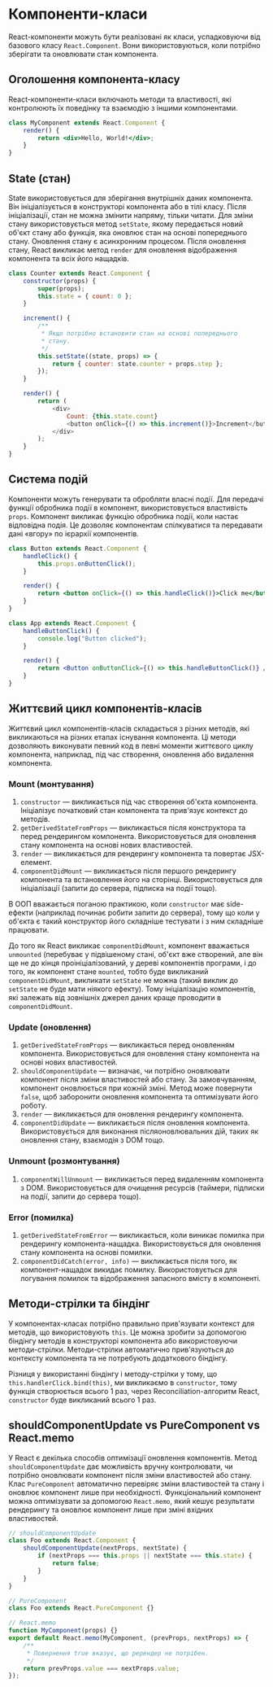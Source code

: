 # Компоненти-класи

React-компоненти можуть бути реалізовані як класи, успадковуючи від базового класу `React.Component`. Вони використовуються, коли потрібно зберігати та оновлювати стан компонента.

## Оголошення компонента-класу

React-компоненти-класи включають методи та властивості, які контролюють їх поведінку та взаємодію з іншими компонентами.

```jsx
class MyComponent extends React.Component {
    render() {
        return <div>Hello, World!</div>;
    }
}
```

## State (стан)

State використовується для зберігання внутрішніх даних компонента. Він ініціалізується в конструкторі компонента або в тілі класу. Після ініціалізації, стан не можна змінити напряму, тільки читати. Для зміни стану використовується метод `setState`, якому передається новий об'єкт стану або функція, яка оновлює стан на основі попереднього стану. Оновлення стану є асинхронним процесом. Після оновлення стану, React викликає метод `render` для оновлення відображення компонента та всіх його нащадків.

```js
class Counter extends React.Component {
    constructor(props) {
        super(props);
        this.state = { count: 0 };
    }

    increment() {
        /**
         * Якщо потрібно встановити стан на основі попереднього
         * стану.
         */
        this.setState((state, props) => {
            return { counter: state.counter + props.step };
        });
    }

    render() {
        return (
            <div>
                Count: {this.state.count}
                <button onClick={() => this.increment()}>Increment</button>
            </div>
        );
    }
}
```

## Система подій

Компоненти можуть генерувати та обробляти власні події. Для передачі функції обробника події в компонент, використовується властивість `props`. Компонент викликає функцію обробника події, коли настає відповідна подія. Це дозволяє компонентам спілкуватися та передавати дані «вгору» по ієрархії компонентів.

```jsx
class Button extends React.Component {
    handleClick() {
        this.props.onButtonClick();
    }

    render() {
        return <button onClick={() => this.handleClick()}>Click me</button>;
    }
}

class App extends React.Component {
    handleButtonClick() {
        console.log("Button clicked");
    }

    render() {
        return <Button onButtonClick={() => this.handleButtonClick()} />;
    }
}
```

## Життєвий цикл компонентів-класів

Життєвий цикл компонентів-класів складається з різних методів, які викликаються на різних етапах існування компонента. Ці методи дозволяють виконувати певний код в певні моменти життєвого циклу компонента, наприклад, під час створення, оновлення або видалення компонента.

### Mount (монтування)

1. `constructor` — викликається під час створення об'єкта компонента. Ініціалізує початковий стан компонента та прив'язує контекст до методів.
2. `getDerivedStateFromProps` — викликається після конструктора та перед рендерингом компонента. Використовується для оновлення стану компонента на основі нових властивостей.
3. `render` — викликається для рендерингу компонента та повертає JSX-елемент.
4. `componentDidMount` — викликається після першого рендерингу компонента та встановлення його на сторінці. Використовується для ініціалізації (запити до сервера, підписка на події тощо).

В ООП вважається поганою практикою, коли `constructor` має side-ефекти (наприклад починає робити запити до сервера), тому що коли у об'єкта є такий конструктор його складніше тестувати і з ним складніше працювати.

До того як React викликає `componentDidMount`, компонент вважається `unmounted` (перебуває у підвішеному стані, об'єкт вже створений, але він ще не до кінця проініціалізований, у дереві компонентів програми, і до того, як компонент стане `mounted`, тобто буде викликаний `componentDidMount`, викликати `setState` не можна (такий виклик до `setState` не буде мати ніякого ефекту). Тому ініціалізацію компонентів, які залежать від зовнішніх джерел даних краще проводити в `componentDidMount`.

### Update (оновлення)

1. `getDerivedStateFromProps` — викликається перед оновленням компонента. Використовується для оновлення стану компонента на основі нових властивостей.
2. `shouldComponentUpdate` — визначає, чи потрібно оновлювати компонент після зміни властивостей або стану. За замовчуванням, компонент оновлюється при кожній зміні. Метод може повернути `false`, щоб заборонити оновлення компонента та оптимізувати його роботу.
3. `render` — викликається для оновлення рендерингу компонента.
4. `componentDidUpdate` — викликається після оновлення компонента. Використовується для виконання післяоновлювальних дій, таких як оновлення стану, взаємодія з DOM тощо.

### Unmount (розмонтування)

1. `componentWillUnmount` — викликається перед видаленням компонента з DOM. Використовується для очищення ресурсів (таймери, підписки на події, запити до сервера тощо).

### Error (помилка)

1. `getDerivedStateFromError` — викликається, коли виникає помилка при рендерингу компонента-нащадка. Використовується для оновлення стану компонента на основі помилки.
2. `componentDidCatch(error, info)` — викликається після того, як компонент-нащадок викидає помилку. Використовується для логування помилок та відображення запасного вмісту в компоненті.

## Методи-стрілки та біндінг

У компонентах-класах потрібно правильно прив'язувати контекст для методів, що використовують `this`. Це можна зробити за допомогою біндінгу методів в конструкторі компонента або використовуючи методи-стрілки. Методи-стрілки автоматично прив'язуються до контексту компонента та не потребують додаткового біндінгу.

Різниця у використанні біндінгу і методу-стрілки у тому, що `this.handlerClick.bind(this)`, ми викликаємо в `constructor`, тому функція створюється всього 1 раз, через Reconciliation-алгоритм React, `constructor` буде викликаний всього 1 раз.

## shouldComponentUpdate vs PureComponent vs React.memo

У React є декілька способів оптимізації оновлення компонентів. Метод `shouldComponentUpdate` дає можливість вручну контролювати, чи потрібно оновлювати компонент після зміни властивостей або стану. Клас `PureComponent` автоматично перевіряє зміни властивостей та стану і оновлює компонент лише при необхідності. Функціональний компонент можна оптимізувати за допомогою `React.memo`, який кешує результати рендерингу та оновлює компонент лише при зміні вхідних властивостей.

```jsx
// shouldComponentUpdate
class Foo extends React.Component {
    shouldComponentUpdate(nextProps, nextState) {
        if (nextProps === this.props || nextState === this.state) {
            return false;
        }
    }
}

// PureComponent
class Foo extends React.PureComponent {}

// React.memo
function MyComponent(props) {}
export default React.memo(MyComponent, (prevProps, nextProps) => {
    /**
     * Повернення true вказує, що ререндер не потрібен.
     */
    return prevProps.value === nextProps.value;
});
```
